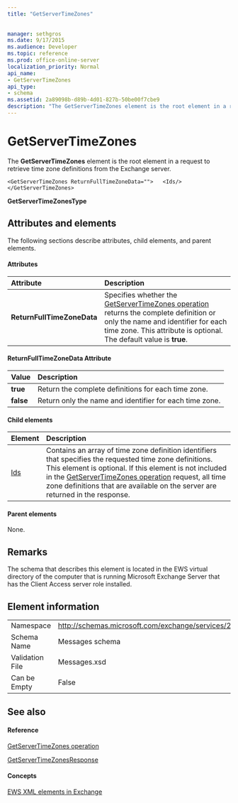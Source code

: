 ```yaml
---
title: "GetServerTimeZones"
 
 
manager: sethgros
ms.date: 9/17/2015
ms.audience: Developer
ms.topic: reference
ms.prod: office-online-server
localization_priority: Normal
api_name:
- GetServerTimeZones
api_type:
- schema
ms.assetid: 2a89098b-d89b-4d01-827b-50be00f7cbe9
description: "The GetServerTimeZones element is the root element in a request to retrieve time zone definitions from the Exchange server."
---
```


# GetServerTimeZones

The **GetServerTimeZones** element is the root element in a request to retrieve time zone definitions from the Exchange server. 
  
```
<GetServerTimeZones ReturnFullTimeZoneData="">   <Ids/></GetServerTimeZones>
```

 **GetServerTimeZonesType**
## Attributes and elements

The following sections describe attributes, child elements, and parent elements.
  
#### Attributes

|**Attribute**|**Description**|
|:-----|:-----|
|**ReturnFullTimeZoneData** <br/> |Specifies whether the [GetServerTimeZones operation](getservertimezones-operation.md) returns the complete definition or only the name and identifier for each time zone. This attribute is optional. The default value is **true**.  <br/> |
   
#### ReturnFullTimeZoneData Attribute

|**Value**|**Description**|
|:-----|:-----|
|**true** <br/> |Return the complete definitions for each time zone.  <br/> |
|**false** <br/> |Return only the name and identifier for each time zone.  <br/> |
   
#### Child elements

|**Element**|**Description**|
|:-----|:-----|
|[Ids](ids.md) <br/> |Contains an array of time zone definition identifiers that specifies the requested time zone definitions. This element is optional. If this element is not included in the [GetServerTimeZones operation](getservertimezones-operation.md) request, all time zone definitions that are available on the server are returned in the response.  <br/> |
   
#### Parent elements

None.
  
## Remarks

The schema that describes this element is located in the EWS virtual directory of the computer that is running Microsoft Exchange Server that has the Client Access server role installed.
  
## Element information

|||
|:-----|:-----|
|Namespace  <br/> |http://schemas.microsoft.com/exchange/services/2006/messages  <br/> |
|Schema Name  <br/> |Messages schema  <br/> |
|Validation File  <br/> |Messages.xsd  <br/> |
|Can be Empty  <br/> |False  <br/> |
   
## See also

#### Reference

[GetServerTimeZones operation](getservertimezones-operation.md)
  
[GetServerTimeZonesResponse](getservertimezonesresponse.md)
#### Concepts

[EWS XML elements in Exchange](ews-xml-elements-in-exchange.md)

